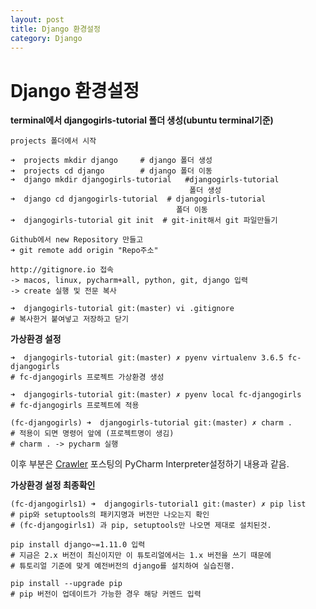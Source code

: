 ```yaml
---
layout: post
title: Django 환경설정
category: Django
---
```




# Django 환경설정

**terminal에서 djangogirls-tutorial 폴더 생성(ubuntu terminal기준)**

```
projects 폴더에서 시작

➜  projects mkdir django     # django 폴더 생성
➜  projects cd django  		 # django 폴더 이동
➜  django mkdir djangogirls-tutorial   #djangogirls-tutorial
										폴더 생성
➜  django cd djangogirls-tutorial  # djangogirls-tutorial
									 폴더 이동
➜  djangogirls-tutorial git init  # git-init해서 git 파일만들기

Github에서 new Repository 만들고
➜ git remote add origin "Repo주소"

http://gitignore.io 접속
-> macos, linux, pycharm+all, python, git, django 입력
-> create 실행 및 전문 복사

➜  djangogirls-tutorial git:(master) vi .gitignore 
# 복사한거 붙여넣고 저장하고 닫기
```



**가상환경 설정**

```
➜  djangogirls-tutorial git:(master) ✗ pyenv virtualenv 3.6.5 fc-djangogirls
# fc-djangogirls 프로젝트 가상환경 생성

➜  djangogirls-tutorial git:(master) ✗ pyenv local fc-djangogirls
# fc-djangogirls 프로젝트에 적용

(fc-djangogirls) ➜  djangogirls-tutorial git:(master) ✗ charm .
# 적용이 되면 명령어 앞에 (프로젝트명이 생김)
# charm . -> pycharm 실행
```

이후 부분은 [Crawler](https://kwonsoonwoo.github.io/python/2018/05/28/Crawler.html) 포스팅의  PyCharm Interpreter설정하기 내용과 같음.



**가상환경 설정 최종확인**

```
(fc-djangogirls1) ➜  djangogirls-tutorial1 git:(master) ✗ pip list
# pip와 setuptools의 패키지명과 버전만 나오는지 확인
# (fc-djangogirls1) 과 pip, setuptools만 나오면 제대로 설치된것.

pip install django~=1.11.0 입력
# 지금은 2.x 버전이 최신이지만 이 튜토리얼에서는 1.x 버전을 쓰기 때문에
# 튜토리얼 기준에 맞게 예전버전의 django를 설치하여 실습진행.

pip install --upgrade pip
# pip 버전이 업데이트가 가능한 경우 해당 커멘드 입력
```
